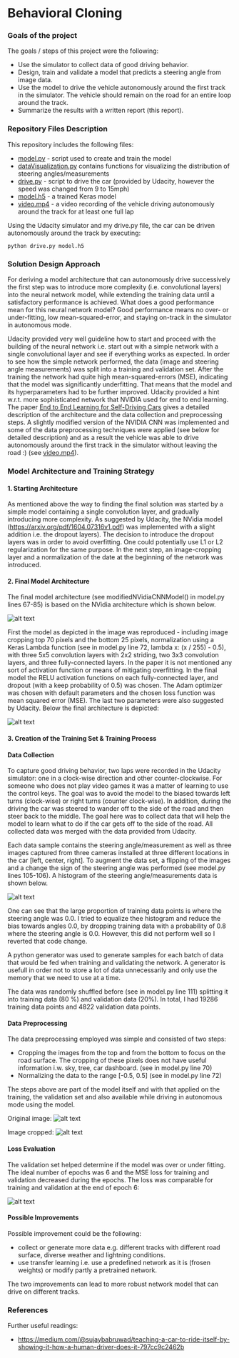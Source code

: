 # **Behavioral Cloning** 

[//]: # (Image References)

[image1]: ./images/nVidia_model.png
[image2]: ./images/architecture.png
[image3]: ./images/figure_1.png
[image4]: ./images/figure_2.png
[image5]: ./images/center.jpg
[image6]: ./images/center-cropped.jpg


### Goals of the project

The goals / steps of this project were the following:

* Use the simulator to collect data of good driving behavior.
* Design, train and validate a model that predicts a steering angle from image data.
* Use the model to drive the vehicle autonomously around the first track in the simulator. The vehicle should remain on the road for an entire loop around the track.
* Summarize the results with a written report (this report).

### Repository Files Description

This repository includes the following files:

* [model.py](https://github.com/frtunikj/sdc_behavioral_cloning/blob/master/model.py) - script used to create and train the model
* [dataVisualization.py](https://github.com/frtunikj/sdc_behavioral_cloning/blob/master/dataVisualization.py) contains functions for visualizing the distribution of steering angles/measurements
* [drive.py](https://github.com/frtunikj/sdc_behavioral_cloning/blob/master/drive.py) - script to drive the car (provided by Udacity, however the speed was changed from 9 to 15mph)
* [model.h5](https://github.com/frtunikj/sdc_behavioral_cloning/blob/master/model.h5) - a trained Keras model
* [video.mp4](https://github.com/frtunikj/sdc_behavioral_cloning/blob/master/video.mp4) - a video recording of the vehicle driving autonomously around the track for at least one full lap

Using the Udacity simulator and my drive.py file, the car can be driven autonomously around the track by executing:

```
python drive.py model.h5
```
### Solution Design Approach

For deriving a model architecture that can autonomously drive successively the first step was to introduce more complexity (i.e. convolutional layers) into the neural network model, while extending the training data until a satisfactory performance is achieved. What does a good performance mean for this neural network model? Good performance means no over- or under-fitting, low mean-squared-error, and staying on-track in the simulator in autonomous mode.

Udacity provided very well guideline how to start and proceed with the building of the neural network i.e. start out with a simple network with a single convolutional layer and see if everything works as expected. In order to see how the simple network performed, the data (image and steering angle measurements) was split into a training and validation set. After the training the network had quite high mean-squared-errors (MSE), indicating that the model was significantly underfitting. That means that the model and its hyperparameters had to be further improved. Udacity provided a hint w.r.t. more sophisticated network that NVIDIA used for end to end learning. The paper [End to End Learning for Self-Driving Cars](https://arxiv.org/pdf/1604.07316v1.pdf) gives a detailed description of the architecture and the data collection and preprocessing steps. A slightly modified version of the NVIDIA CNN was implemented and some of the data preprocessing techniques were applied (see below for detailed description) and as a result the vehicle was able to drive autonomously around the first track in the simulator without leaving the road :) (see [video.mp4](https://github.com/frtunikj/sdc_behavioral_cloning/blob/master/video.mp4)).

### Model Architecture and Training Strategy

#### 1. Starting Architecture 

As mentioned above the way to finding the final solution was started by a simple model containing a single convolution layer, and gradually introducing more complexity. As suggested by Udacity, the NVidia model (https://arxiv.org/pdf/1604.07316v1.pdf) was implemented with a slight addition i.e. the dropout layers). The decision to introduce the dropout layers was in order to avoid overfitting. One could potentially use L1 or L2 regularization for the same purpose. In the next step, an image-cropping layer and a normalization of the date at the beginning of the network was introduced.

#### 2. Final Model Architecture

The final model architecture (see modifiedNVidiaCNNModel() in model.py lines 67-85) is based on the NVidia architecture which is shown below. 

![alt text][image1]

First the model as depicted in the image was reproduced - including image cropping top 70 pixels and the bottom 25 pixels, normalization using a Keras Lambda function (see in model.py line 72, lambda x: (x / 255) - 0.5), with three 5x5 convolution layers with 2x2 striding, two 3x3 convolution layers, and three fully-connected layers. In the paper it is not mentioned any sort of activation function or means of mitigating overfitting. In the final model the RELU activation functions on each fully-connected layer, and dropout (with a keep probability of 0.5) was chosen. The Adam optimizer was chosen with default parameters and the chosen loss function was mean squared error (MSE). The last two parameters were also suggested by Udacity. Below the final architecture is depicted:

![alt text][image2]

#### 3. Creation of the Training Set & Training Process

#### Data Collection

To capture good driving behavior, two laps were recorded in the Udacity simulator: one in a clock-wise direction and other counter-clockwise. For someone who does not play video games it was a matter of learning to use the control keys. The goal was to avoid the model to the biased towards left turns (clock-wise) or right turns (counter clock-wise). In addition, during the driving the car was steered to wander off to the side of the road and then steer back to the middle. The goal here was to collect data that will help the model to learn what to do if the car gets off to the side of the road. All collected data was merged with the data provided from Udacity. 

Each data sample contains the steering angle/measurement as well as three images captured from three cameras installed at three different locations in the car [left, center, right]. To augment the data set, a flipping of the images and a change the sign of the steering angle was performed (see model.py lines 105-106). A histogram of the steering angle/measurements data is shown below.

![alt text][image3]

One can see that the large proportion of training data points is where the steering angle was 0.0. I tried to equalize thee histogram and reduce the bias towards angles 0.0, by dropping training data with a probability of 0.8 where the steering angle is 0.0. However, this did not perform well so I reverted that code change.   

A python generator was used to generate samples for each batch of data that would be fed when training and validating the network. A generator is usefull in order not to store a lot of data 
unnecessarily and only use the memory that we need to use at a time. 

The data was randomly shuffled before (see in model.py line 111) splitting it into training data (80 %) and validation data (20%). In total, I had 19286 training data points and 4822 validation data points. 

#### Data Preprocessing

The data preprocessing employed was simple and consisted of two steps:

* Cropping the images from the top and from the bottom to focus on the road surface. The cropping of these pixels does not have useful information i.w. sky, tree, car dashboard. (see in model.py line 70)
* Normalizing the data to the range [-0.5, 0.5] (see in model.py line 72)

The steps above are part of the model itself and with that applied on the training, the validation set and also available while driving in autonomous mode using the model.

Original image:
![alt text][image5]

Image cropped:
![alt text][image6]

#### Loss Evaluation

The validation set helped determine if the model was over or under fitting. The ideal number of epochs was 6 and the MSE loss for training and validation decreased during the epochs. The loss was comparable for training and validation at the end of epoch 6:

![alt text][image4]

#### Possible Improvements

Possible improvement could be the following:

* collect or generate more data e.g. different tracks with different road surface, diverse weather and lightning conditions. 
* use transfer learning i.e. use a predefined network as it is (frosen weights) or modify partly a pretrained network.

The two improvements can lead to more robust network model that can drive on different tracks. 
###  References

Further useful readings:

* https://medium.com/@sujaybabruwad/teaching-a-car-to-ride-itself-by-showing-it-how-a-human-driver-does-it-797cc9c2462b